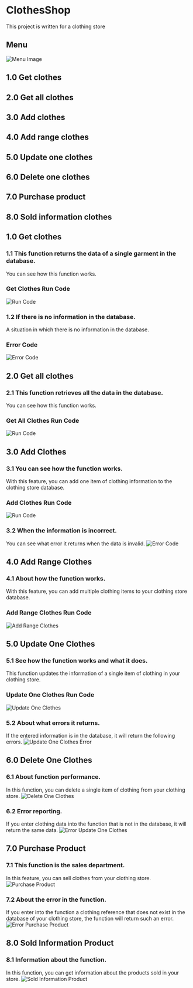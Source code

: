 # ClothesShop
This project is written for a clothing store

## Menu
![Menu Image](/Image/Menu.png)
## 1.0 Get clothes
## 2.0 Get all clothes
## 3.0 Add clothes
## 4.0 Add range clothes
## 5.0 Update one clothes
## 6.0 Delete one clothes
## 7.0 Purchase product
## 8.0 Sold information clothes

## 1.0 Get clothes
### 1.1 This function returns the data of a single garment in the database.
You can see how this function works.

### Get Clothes Run Code
![Run Code](/Image/Get-Clothes.gif)
### 1.2 If there is no information in the database.
A situation in which there is no information in the database.
### Error Code
![Error Code](/Image/Error-Code.gif)

## 2.0 Get all clothes
### 2.1 This function retrieves all the data in the database.
You can see how this function works.

### Get All Clothes Run Code
![Run Code](/Image/Get-All-Clothes.gif)

## 3.0 Add Clothes
### 3.1 You can see how the function works.
With this feature, you can add one item of clothing information to the clothing store database.
### Add Clothes Run Code
![Run Code](/Image/Add-Clothes.gif)

### 3.2 When the information is incorrect.
You can see what error it returns when the data is invalid.
![Error Code](/Image/Error-Add-Clothes.gif)

## 4.0 Add Range Clothes
### 4.1 About how the function works.
With this feature, you can add multiple clothing items to your clothing store database.
### Add Range Clothes Run Code
![Add Range Clothes](/Image/Add-Range-Clothes.gif)

## 5.0 Update One Clothes
### 5.1 See how the function works and what it does.
This function updates the information of a single item of clothing in your clothing store.
### Update One Clothes Run Code
![Update One Clothes](/Image/Update-One-Clothes.gif)

### 5.2 About what errors it returns.
If the entered information is in the database, it will return the following errors.
![Update One Clothes Error](/Image/Error-Update-One-Clothes.gif)

## 6.0 Delete One Clothes
### 6.1 About function performance.
In this function, you can delete a single item of clothing from your clothing store.
![Delete One Clothes](/Image/Delete-One-Clothes.gif)

### 6.2 Error reporting.
If you enter clothing data into the function that is not in the database, it will return the same data.
![Error Update One Clothes](/Image/Error-Delete-One-Clothes.gif)

## 7.0 Purchase Product
### 7.1 This function is the sales department.
In this feature, you can sell clothes from your clothing store.
![Purchase Product](/Image/Purchase-Clothes.gif)

### 7.2 About the error in the function.
If you enter into the function a clothing reference that does not exist in the database of your clothing store, the function will return such an error.
![Error Purchase Product](/Image/)

## 8.0 Sold Information Product
### 8.1 Information about the function.
In this function, you can get information about the products sold in your store.
![Sold Information Product](/Image/Sold-Information-Product.gif)

